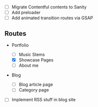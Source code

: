 - [ ] Migrate Contentful contents to Sanity
- [ ] Add preloader
- [ ] Add animated transition routes via GSAP

## Routes

- Portfolio
  - [ ] Music Stems
  - [x] Showcase Pages
  - [ ] About me
- Blog

  - [ ] Blog article page
  - [ ] Category page

- [ ] Implement RSS stuff in blog site
